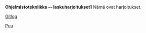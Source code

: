 **Ohjelmistotekniikka -- laskuharjoitukset1**
Nämä ovat harjoitukset.

[Gitlog](https://github.com/Varjokorento/Ohjelmistotekniikka/blob/master/laskarit/viikko1/gitlog.txt)

[Puu](https://github.com/Varjokorento/Ohjelmistotekniikka/blob/master/laskarit/viikko1/puu.txt)
